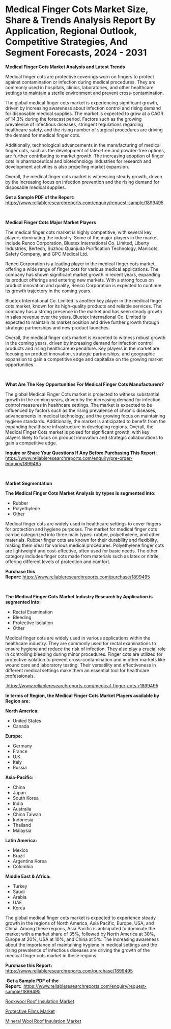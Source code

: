 <p><h1>Medical Finger Cots Market Size, Share & Trends Analysis Report By Application, Regional Outlook, Competitive Strategies, And Segment Forecasts, 2024 - 2031</h1></p><p><strong>Medical Finger Cots Market Analysis and Latest Trends</strong></p>
<p><p>Medical finger cots are protective coverings worn on fingers to protect against contamination or infection during medical procedures. They are commonly used in hospitals, clinics, laboratories, and other healthcare settings to maintain a sterile environment and prevent cross-contamination.</p><p>The global medical finger cots market is experiencing significant growth, driven by increasing awareness about infection control and rising demand for disposable medical supplies. The market is expected to grow at a CAGR of 14.3% during the forecast period. Factors such as the growing prevalence of infectious diseases, stringent regulations regarding healthcare safety, and the rising number of surgical procedures are driving the demand for medical finger cots.</p><p>Additionally, technological advancements in the manufacturing of medical finger cots, such as the development of latex-free and powder-free options, are further contributing to market growth. The increasing adoption of finger cots in pharmaceutical and biotechnology industries for research and development activities is also propelling market expansion.</p><p>Overall, the medical finger cots market is witnessing steady growth, driven by the increasing focus on infection prevention and the rising demand for disposable medical supplies.</p></p>
<p><strong>Get a Sample PDF of the Report:&nbsp;</strong> <a href="https://www.reliableresearchreports.com/enquiry/request-sample/1899495">https://www.reliableresearchreports.com/enquiry/request-sample/1899495</a></p>
<p>&nbsp;</p>
<p><strong>Medical Finger Cots Major Market Players</strong></p>
<p><p>The medical finger cots market is highly competitive, with several key players dominating the industry. Some of the major players in the market include Renco Corporation, Bluetex International Co. Limited, Liberty Industries, Bertech, Suzhou Quanjuda Purification Technology, Manicots, Safety Company, and GPC Medical Ltd.</p><p>Renco Corporation is a leading player in the medical finger cots market, offering a wide range of finger cots for various medical applications. The company has shown significant market growth in recent years, expanding its product offerings and entering new markets. With a strong focus on product innovation and quality, Renco Corporation is expected to continue its growth trajectory in the coming years.</p><p>Bluetex International Co. Limited is another key player in the medical finger cots market, known for its high-quality products and reliable services. The company has a strong presence in the market and has seen steady growth in sales revenue over the years. Bluetex International Co. Limited is expected to maintain its market position and drive further growth through strategic partnerships and new product launches.</p><p>Overall, the medical finger cots market is expected to witness robust growth in the coming years, driven by increasing demand for infection control products and rising healthcare expenditure. Key players in the market are focusing on product innovation, strategic partnerships, and geographic expansion to gain a competitive edge and capitalize on the growing market opportunities.</p></p>
<p>&nbsp;</p>
<p><strong>What Are The Key Opportunities For Medical Finger Cots Manufacturers?</strong></p>
<p><p>The global Medical Finger Cots market is projected to witness substantial growth in the coming years, driven by the increasing demand for infection control measures in healthcare settings. The market is expected to be influenced by factors such as the rising prevalence of chronic diseases, advancements in medical technology, and the growing focus on maintaining hygiene standards. Additionally, the market is anticipated to benefit from the expanding healthcare infrastructure in developing regions. Overall, the Medical Finger Cots market is poised for significant growth, with key players likely to focus on product innovation and strategic collaborations to gain a competitive edge.</p></p>
<p><strong>Inquire or Share Your Questions If Any Before Purchasing This Report:</strong> <a href="https://www.reliableresearchreports.com/enquiry/pre-order-enquiry/1899495">https://www.reliableresearchreports.com/enquiry/pre-order-enquiry/1899495</a></p>
<p>&nbsp;</p>
<p><strong>Market Segmentation</strong></p>
<p><strong>The Medical Finger Cots Market Analysis by types is segmented into:</strong></p>
<p><ul><li>Rubber</li><li>Polyethylene</li><li>Other</li></ul></p>
<p><p>Medical finger cots are widely used in healthcare settings to cover fingers for protection and hygiene purposes. The market for medical finger cots can be categorized into three main types: rubber, polyethylene, and other materials. Rubber finger cots are known for their durability and flexibility, making them ideal for various medical procedures. Polyethylene finger cots are lightweight and cost-effective, often used for basic needs. The other category includes finger cots made from materials such as latex or nitrile, offering different levels of protection and comfort.</p></p>
<p><strong>Purchase this Report:&nbsp;</strong><a href="https://www.reliableresearchreports.com/purchase/1899495">https://www.reliableresearchreports.com/purchase/1899495</a></p>
<p>&nbsp;</p>
<p><strong>The Medical Finger Cots Market Industry Research by Application is segmented into:</strong></p>
<p><ul><li>Rectal Examination</li><li>Bleeding</li><li>Protective Isolation</li><li>Other</li></ul></p>
<p><p>Medical finger cots are widely used in various applications within the healthcare industry. They are commonly used for rectal examinations to ensure hygiene and reduce the risk of infection. They also play a crucial role in controlling bleeding during minor procedures. Finger cots are utilized for protective isolation to prevent cross-contamination and in other markets like wound care and laboratory testing. Their versatility and effectiveness in different medical settings make them an essential tool for healthcare professionals.</p></p>
<p><a href="https://www.reliableresearchreports.com/medical-finger-cots-r1899495">&nbsp;https://www.reliableresearchreports.com/medical-finger-cots-r1899495</a></p>
<p><strong>In terms of Region, the Medical Finger Cots Market Players available by Region are:</strong></p>
<p>
    <p> <strong> North America: </strong>
        <ul>
            <li>United States</li>
            <li>Canada</li>
        </ul>
        </p> 
    <p> <strong> Europe: </strong>
        <ul>
            <li>Germany</li>
            <li>France</li>
            <li>U.K.</li>
            <li>Italy</li>
            <li>Russia</li>
        </ul>
        </p> 
    <p> <strong> Asia-Pacific: </strong>
        <ul>
            <li>China</li>
            <li>Japan</li>
            <li>South Korea</li>
            <li>India</li>
            <li>Australia</li>
            <li>China Taiwan</li>
            <li>Indonesia</li>
            <li>Thailand</li>
            <li>Malaysia</li>
        </ul>
        </p> 
    <p> <strong> Latin America: </strong>
        <ul>
            <li>Mexico</li>
            <li>Brazil</li>
            <li>Argentina Korea</li>
            <li>Colombia</li>
        </ul>
        </p> 
    <p> <strong> Middle East & Africa: </strong>
        <ul>
            <li>Turkey</li>
            <li>Saudi</li>
            <li>Arabia</li>
            <li>UAE</li>
            <li>Korea</li>
        </ul>
    </p>
    </p>
<p><p>The global medical finger cots market is expected to experience steady growth in the regions of North America, Asia Pacific, Europe, USA, and China. Among these regions, Asia Pacific is anticipated to dominate the market with a market share of 35%, followed by North America at 30%, Europe at 20%, USA at 10%, and China at 5%. The increasing awareness about the importance of maintaining hygiene in medical settings and the rising prevalence of infectious diseases are driving the growth of the medical finger cots market in these regions.</p></p>
<p><strong>Purchase this Report: </strong><a href="https://www.reliableresearchreports.com/purchase/1899495">https://www.reliableresearchreports.com/purchase/1899495</a></p>
<p>&nbsp;<strong>Get a Sample PDF of the Report:&nbsp;&nbsp;</strong><a href="https://www.reliableresearchreports.com/enquiry/request-sample/1899495">https://www.reliableresearchreports.com/enquiry/request-sample/1899495</a></p>
<p><strong></strong></p>
<p><p><a href="https://www.linkedin.com/pulse/rockwool-roof-insulation-market-research-report-forecasted-b7nwf">Rockwool Roof Insulation Market</a></p><p><a href="https://www.linkedin.com/pulse/protective-films-market-offer-valuable-insights-size-share-mdpwf">Protective Films Market</a></p><p><a href="https://www.linkedin.com/pulse/global-mineral-wool-roof-insulation-market-size-trends-insights-zkbvf">Mineral Wool Roof Insulation Market</a></p></p>